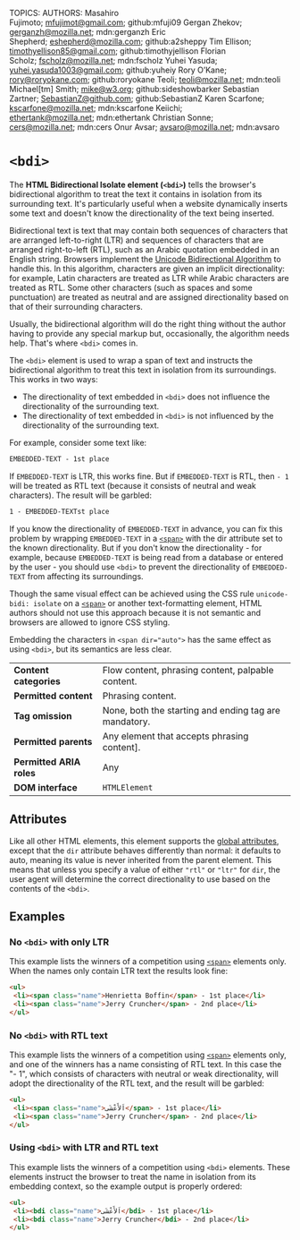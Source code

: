 TOPICS: <bdi>
AUTHORS: Masahiro Fujimoto; mfujimot@gmail.com; github:mfuji09
         Gergan Zhekov; gerganzh@mozilla.net; mdn:gerganzh
         Eric Shepherd; eshepherd@mozilla.com; github:a2sheppy
         Tim Ellison; timothyellison85@gmail.com; github:timothyjellison
         Florian Scholz; fscholz@mozilla.net; mdn:fscholz
         Yuhei Yasuda; yuhei.yasuda1003@gmail.com; github:yuheiy
         Rory O’Kane; rory@roryokane.com; github:roryokane
         Teoli; teoli@mozilla.net; mdn:teoli
         Michael[tm] Smith; mike@w3.org; github:sideshowbarker
         Sebastian Zartner; SebastianZ@github.com; github:SebastianZ
         Karen Scarfone; kscarfone@mozilla.net; mdn:kscarfone
         Keiichi; ethertank@mozilla.net; mdn:ethertank
         Christian Sonne; cers@mozilla.net; mdn:cers
         Onur Avsar; avsaro@mozilla.net; mdn:avsaro

# `<bdi>`

The **HTML Bidirectional Isolate element (`<bdi>`)**  tells the browser's bidirectional algorithm to
treat the text it contains in isolation from its surrounding text. It's particularly useful when a
website dynamically inserts some text and doesn't know the directionality of the text being inserted.

Bidirectional text is text that may contain both sequences of characters that are arranged
left-to-right (LTR) and sequences of characters that are arranged right-to-left (RTL), such as an
Arabic quotation embedded in an English string. Browsers implement the
[Unicode Bidirectional Algorithm](https://www.w3.org/International/articles/inline-bidi-markup/uba-basics)
to handle this. In this algorithm, characters are given an
implicit directionality: for example, Latin characters are treated as LTR while Arabic characters
are treated as RTL. Some other characters (such as spaces and some punctuation) are treated as
neutral and are assigned directionality based on that of their surrounding characters.

Usually, the bidirectional algorithm will do the right thing without the author having to provide
any special markup but, occasionally, the algorithm needs help.
That's where `<bdi>` comes in.

The `<bdi>` element is used to wrap a span of text and instructs the bidirectional algorithm to
treat this text in isolation from its surroundings. This works in two ways:

- The directionality of text embedded in `<bdi>` does not influence the
directionality of the surrounding text.
- The directionality of text embedded in `<bdi>` is not influenced by the directionality
of the surrounding text.

For example, consider some text like:

```html
EMBEDDED-TEXT - 1st place
```

If `EMBEDDED-TEXT` is LTR, this works fine. But if `EMBEDDED-TEXT` is RTL, then   `- 1` will be
treated as RTL text (because it consists of neutral and weak characters). The result will be garbled:

```html
1 - EMBEDDED-TEXTst place
```

If you know the directionality of `EMBEDDED-TEXT` in advance, you can fix this problem by wrapping
`EMBEDDED-TEXT` in a [`<span>`](/en/webfrontend/<span>) with the dir attribute set to the known directionality.
But if you don't know the directionality - for example, because `EMBEDDED-TEXT` is being read from a
database or entered by the user - you should use `<bdi>` to prevent the
directionality of `EMBEDDED-TEXT` from affecting its surroundings.

Though the same visual effect can be achieved using the CSS rule `unicode-bidi: isolate` on a
[`<span>`](/en/webfrontend/<span>) or another text-formatting element, HTML authors should not
use this approach because it is not semantic and browsers are allowed to ignore CSS styling.

Embedding the characters in `<span dir="auto">` has the same effect as using `<bdi>`,
but its semantics are less clear.

|  |  |
| :-- | :-- |
| **Content categories** | Flow content, phrasing content, palpable content. |
| **Permitted content** | Phrasing content. |
| **Tag omission** | None, both the starting and ending tag are mandatory.
| **Permitted parents** | Any element that accepts phrasing content].
| **Permitted ARIA roles** | Any
| **DOM interface** | `HTMLElement` |

## Attributes

Like all other HTML elements, this element supports the [global attributes](/en/webfrontend/HTML_Global_Attributes),
except that the
`dir` attribute behaves differently than normal: it defaults to auto, meaning its value is
never inherited from the parent element. This means that unless you specify a value of either
`"rtl"` or `"ltr"` for `dir`, the user agent will determine the correct directionality
to use based on the contents of the `<bdi>`.

## Examples

### No `<bdi>` with only LTR

This example lists the winners of a competition using [`<span>`](/en/webfrontend/<span>) elements only.
When the names only contain LTR text the results look fine:

```html
<ul>
 <li><span class="name">Henrietta Boffin</span> - 1st place</li>
 <li><span class="name">Jerry Cruncher</span> - 2nd place</li>
</ul>
```

### No `<bdi>` with RTL text

This example lists the winners of a competition using [`<span>`](/en/webfrontend/<span>) elements
only, and one of the winners has a name consisting of RTL text. In this case the "- 1", which
consists of characters with neutral or weak directionality, will adopt the directionality of the
RTL text, and the result will be garbled:

```html
<ul>
 <li><span class="name">اَلأَعْشَى</span> - 1st place</li>
 <li><span class="name">Jerry Cruncher</span> - 2nd place</li>
</ul>
```

### Using `<bdi>` with LTR and RTL text

This example lists the winners of a competition using `<bdi>` elements. These elements instruct the
browser to treat the name in isolation from its embedding context,
so the example output is properly ordered:

```html
<ul>
 <li><bdi class="name">اَلأَعْشَى</bdi> - 1st place</li>
 <li><bdi class="name">Jerry Cruncher</bdi> - 2nd place</li>
</ul>
```

